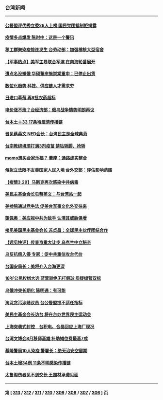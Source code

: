 ### 台湾新闻
---
#### [公督盟评优秀立委26人上榜 国民党团抵制拒揭露](../../pages/ncid1349361/n13681155.md) 
#### [疫情多点爆发 陈时中：这是一个警讯](../../pages/ncid1349361/n13681152.md) 
#### [移工群聚染疫接连发生 台劳动部：加强稽核大型宿舍](../../pages/ncid1349361/n13681150.md) 
#### [【军事热点】美军主导联合军演 在南海轮番展开](../../pages/ncid1349361/n13679393.md) 
#### [遭点名没撤俄 华硕董座施崇棠重申：已停止出货](../../pages/ncid1349361/n13680888.md) 
#### [数位化趋势 科技、供应链人才需求夯](../../pages/ncid1349361/n13680895.md) 
#### [日进口草莓 再9批农药超标](../../pages/ncid1349361/n13680955.md) 
#### [电价涨不涨？台经济部：俄乌战争情势明朗再议](../../pages/ncid1349361/n13681006.md) 
#### [台本土＋33  17条待厘清传播链](../../pages/ncid1349361/n13680953.md) 
#### [晋见蔡英文 NED会长：台湾民主是全球典范](../../pages/ncid1349361/n13680950.md) 
#### [台宗教绕境须打满3剂疫苗 禁钻轿脚、抢轿](../../pages/ncid1349361/n13680958.md) 
#### [momo想买台家乐福？ 董座：通路虚实整合](../../pages/ncid1349361/n13680901.md) 
#### [俄拟立法限不友善国家人民入境 台外交部：评估影响范围](../../pages/ncid1349361/n13680821.md) 
#### [【疫情3.29】马斯克再次感染中共病毒](../../pages/ncid1349361/n13680482.md) 
#### [美民主基金会长见蔡英文：与台湾站一起](../../pages/ncid1349361/n13680270.md) 
#### [美参院通过竞争法 促美台军事文化外交往来](../../pages/ncid1349361/n13680110.md) 
#### [蓬佩奥：美应视中共为敌手 认清其威胁俱增](../../pages/ncid1349361/n13680073.md) 
#### [接见美国民主基金会长 苏贞昌：全球民主伙伴团结合作](../../pages/ncid1349361/n13679384.md) 
#### [【远见快评】传普京重大让步 乌克兰中立秘辛](../../pages/ncid1349361/n13679596.md) 
#### [乌反抗俄入侵 专家：促中共重估攻台代价](../../pages/ncid1349361/n13679397.md) 
#### [台国安局长：美将介入台海更深](../../pages/ncid1349361/n13678783.md) 
#### [18岁公民权绑大选 蓝营驳绝无打假球 质疑绿营双标](../../pages/ncid1349361/n13678844.md) 
#### [乌俄冲突长期化 陈明通：有可能](../../pages/ncid1349361/n13678778.md) 
#### [淘汰贪污涉赌议员 台公督盟提不适任指标](../../pages/ncid1349361/n13679001.md) 
#### [美民主基金会长访台 将在台办世界民主运动会](../../pages/ncid1349361/n13678848.md) 
#### [上海突袭式封控　台积电、合晶回应上海厂现况](../../pages/ncid1349361/n13678896.md) 
#### [台湾文博会8月移师高雄 补助摊位费最高7成](../../pages/ncid1349361/n13678853.md) 
#### [基隆警局10人染疫 警署长：绝无治安空窗期](../../pages/ncid1349361/n13678789.md) 
#### [台本土增34例 11条不明感染传播链](../../pages/ncid1349361/n13678786.md) 
#### [太鲁阁伤者见不到交长 王国材承诺见面](../../pages/ncid1349361/n13678902.md) 

---
#### 第 [ [313](./313.md) / [312](./312.md) / [311](./311.md) / [310](./310.md) / [309](./309.md) / [308](./308.md) / [307](./307.md) / [306](./306.md) ] 页

